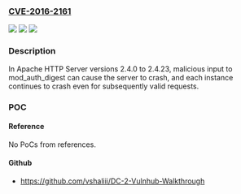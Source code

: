 ### [CVE-2016-2161](https://cve.mitre.org/cgi-bin/cvename.cgi?name=CVE-2016-2161)
![](https://img.shields.io/static/v1?label=Product&message=Apache%20HTTP%20Server&color=blue)
![](https://img.shields.io/static/v1?label=Version&message=n%2Fa&color=blue)
![](https://img.shields.io/static/v1?label=Vulnerability&message=Use%20of%20Out-of-range%20Pointer%20Offset%20(CWE-823)&color=brighgreen)

### Description

In Apache HTTP Server versions 2.4.0 to 2.4.23, malicious input to mod_auth_digest can cause the server to crash, and each instance continues to crash even for subsequently valid requests.

### POC

#### Reference
No PoCs from references.

#### Github
- https://github.com/vshaliii/DC-2-Vulnhub-Walkthrough

